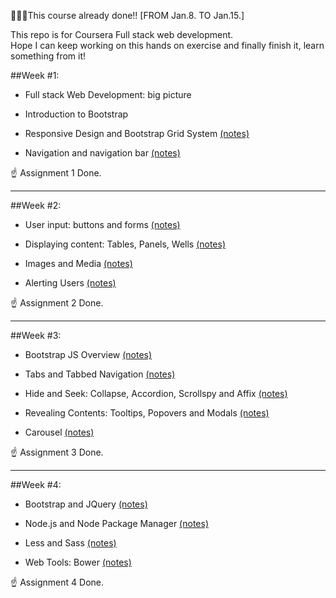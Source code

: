 :clap::clap::clap:This course already done!! [FROM Jan.8. TO Jan.15.]


This repo is for Coursera Full stack web development.    
Hope I can keep working on this hands on exercise and finally finish it, learn something from it!

##Week #1:
* Full stack Web Development: big picture
- Introduction to Bootstrap 
* Responsive Design and Bootstrap Grid System [(notes)](https://www.evernote.com/l/ATE_oTi9b_5AUYx8sWqcDT8GdKppAITGFm0)
- Navigation and navigation bar [(notes)](https://www.evernote.com/l/ATFixSFcAuRFMLimRY2LOX80JaugBWK_E0c)

:point_up: Assignment 1 Done.

*****

##Week #2:
* User input: buttons and forms [(notes)](https://www.evernote.com/l/ATEaoG72QwVPj7Xltdfa7F3aRWp9AsHzonY)
- Displaying content: Tables, Panels, Wells [(notes)](https://www.evernote.com/l/ATFb07mfsoRHyb4OITTxcjk2-AmWiI6JC-Q)
* Images and Media [(notes)](https://www.evernote.com/l/ATGVhL9qyoBOMq7xZ2sevMb7jXFrU3PWmC4)
- Alerting Users [(notes)](https://www.evernote.com/l/ATHtXp0Pf7BBMows2ztCKY1UHOkI0ejlfSY)

:point_up: Assignment 2 Done.

*****

##Week #3:
* Bootstrap JS Overview [(notes)](https://www.evernote.com/l/ATHDwy6XXbdLYouevIZK9PBuvxsKpaMWcO4)
- Tabs and Tabbed Navigation [(notes)](https://www.evernote.com/l/ATGNcoQnvvdOCL8CUrDXU1Sfo1APMJK_dl4)
* Hide and Seek: Collapse, Accordion, Scrollspy and Affix [(notes)](https://www.evernote.com/l/ATFZdO-hU0dOCqGn1mmFm4W1f1Y3YUMkiaw)
- Revealing Contents: Tooltips, Popovers and Modals [(notes)](https://www.evernote.com/l/ATFsbZ_cYxNCSbfpGmLY-z9Pd5poNrMxDpY)
* Carousel [(notes)](https://www.evernote.com/l/ATGlLoOd7etLYIroFGwCRNrD4Tt8RTZJR1I)

:point_up: Assignment 3 Done.

*****

##Week #4:
* Bootstrap and JQuery [(notes)](https://www.evernote.com/l/ATEup50l4btGOLqSRwvuwHjPogNqRf3NPHs)
- Node.js and Node Package Manager [(notes)](https://www.evernote.com/l/ATH5ZH7qtAdLCLxF6Ar6QVyGtkGF3mLlr-w)
* Less and Sass [(notes)](https://www.evernote.com/l/ATFoDVh1iDNOUIXCLwwM4yKjVnz-hPGBTxI)
- Web Tools: Bower [(notes)](https://www.evernote.com/l/ATHHWJnjaLNOe4nYy39vivuORbYjH2WD0wc)

:point_up: Assignment 4 Done.


